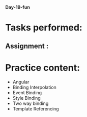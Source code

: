 #### Day-19-fun
# Tasks performed:

## Assignment :
<!-- No assignment for today -->

# Practice content:
- Angular 
- Binding Interpolation
- Event Binding
- Style Binding
- Two way binding
- Template Referencing